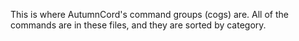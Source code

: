 This is where AutumnCord's command groups (cogs) are. All of the commands are in these files, and they are sorted by category.
